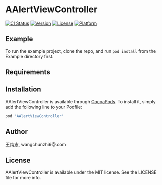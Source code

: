 # AAlertViewController

[![CI Status](https://img.shields.io/travis/王纯志/AAlertViewController.svg?style=flat)](https://travis-ci.org/王纯志/AAlertViewController)
[![Version](https://img.shields.io/cocoapods/v/AAlertViewController.svg?style=flat)](https://cocoapods.org/pods/AAlertViewController)
[![License](https://img.shields.io/cocoapods/l/AAlertViewController.svg?style=flat)](https://cocoapods.org/pods/AAlertViewController)
[![Platform](https://img.shields.io/cocoapods/p/AAlertViewController.svg?style=flat)](https://cocoapods.org/pods/AAlertViewController)

## Example

To run the example project, clone the repo, and run `pod install` from the Example directory first.

## Requirements

## Installation

AAlertViewController is available through [CocoaPods](https://cocoapods.org). To install
it, simply add the following line to your Podfile:

```ruby
pod 'AAlertViewController'
```

## Author

王纯志, wangchunzhi6@.com

## License

AAlertViewController is available under the MIT license. See the LICENSE file for more info.
